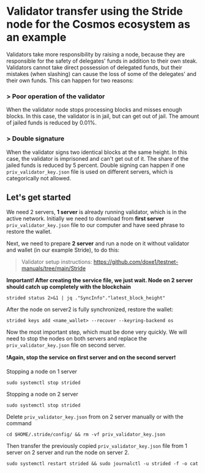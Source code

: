 # Validator transfer using the Stride node for the Cosmos ecosystem as an example
Validators take more responsibility by raising a node, because they are responsible for the safety of delegates' funds in addition to their own steak. Validators cannot take direct possession of delegated funds, but their mistakes (when slashing) can cause the loss of some of the delegates' and their own funds. This can happen for two reasons:

### > Poor operation of the validator
When the validator node stops processing blocks and misses enough blocks. In this case, the validator is in jail, but can get out of jail. The amount of jailed funds is reduced by 0.01%.

### > Double signature
When the validator signs two identical blocks at the same height. In this case, the validator is imprisoned and can't get out of it. The share of the jailed funds is reduced by 5 percent. Double signing can happen if one `priv_validator_key.json` file is used on different servers, which is categorically not allowed.

## Let's get started
We need 2 servers, **1 server** is already running validator, which is in the active network. Initially we need to download from **first server** `priv_validator_key.json` file to our computer and have seed phrase to restore the wallet.

Next, we need to prepare **2 server** and run a node on it without validator and wallet (in our example Stride), to do this:

> Validator setup instructions: https://github.com/doxe1/testnet-manuals/tree/main/Stride

**Important! After creating the service file, we just wait. Node on 2 server should catch up completely with the blockchain**
```
strided status 2>&1 | jq ."SyncInfo"."latest_block_height"
```
After the node on server2 is fully synchronized, restore the wallet:
```
strided keys add <name_wallet> --recover --keyring-backend os
```
Now the most important step, which must be done very quickly. We will need to stop the nodes on both servers and replace the `priv_validator_key.json` file on second server. 

:heavy_exclamation_mark:**Again, stop the service on first server and on the second server**:heavy_exclamation_mark:

Stopping a node on 1 server
```
sudo systemctl stop strided
```
Stopping a node on 2 server
```
sudo systemctl stop strided
```
Delete `priv_validator_key.json` from on 2 server manually or with the command
```
cd $HOME/.stride/config/ && rm -vf priv_validator_key.json
```
Then transfer the previously copied `priv_validator_key.json` file from 1 server on 2 server and run the node on server 2.
```
sudo systemctl restart strided && sudo journalctl -u strided -f -o cat
```
